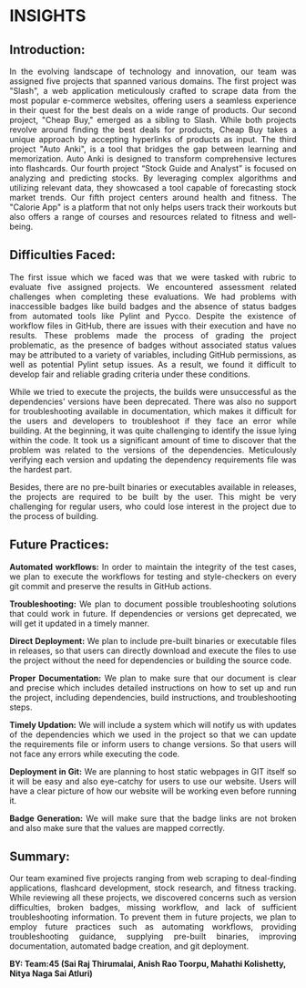 # INSIGHTS 

## Introduction: 
<p align="justify"> In the evolving landscape of technology and innovation, our team was assigned five projects that spanned various domains. The first project was "Slash", a web application meticulously crafted to scrape data from the most popular e-commerce websites, offering users a seamless experience in their quest for the best deals on a wide range of products. Our second project, "Cheap Buy," emerged as a sibling to Slash. While both projects revolve around finding the best deals for products, Cheap Buy takes a unique approach by accepting hyperlinks of products as input. The third project "Auto Anki", is a tool that bridges the gap between learning and memorization. Auto Anki is designed to transform comprehensive lectures into flashcards. Our fourth project “Stock Guide and Analyst” is focused on analyzing and predicting stocks. By leveraging complex algorithms and utilizing relevant data, they showcased a tool capable of forecasting stock market trends. Our fifth project centers around health and fitness. The "Calorie App" is a platform that not only helps users track their workouts but also offers a range of courses and resources related to fitness and well-being.  </p>

## Difficulties Faced:  

<p align="justify">The first issue which we faced was that we were tasked with rubric to evaluate five assigned projects. We encountered assessment related challenges when completing these evaluations. We had problems with inaccessible badges like build badges and the absence of status badges from automated tools like Pylint and Pycco. Despite the existence of workflow files in GitHub, there are issues with their execution and have no results. These problems made the process of grading the project problematic, as the presence of badges without associated status values may be attributed to a variety of variables, including GitHub permissions, as well as potential Pylint setup issues. As a result, we found it difficult to develop fair and reliable grading criteria under these conditions.  </p>

<p align="justify">While we tried to execute the projects, the builds were unsuccessful as the dependencies’ versions have been deprecated. There was also no support for troubleshooting available in documentation, which makes it difficult for the users and developers to troubleshoot if they face an error while building. At the beginning, it was quite challenging to identify the issue lying within the code. It took us a significant amount of time to discover that the problem was related to the versions of the dependencies. Meticulously verifying each version and updating the dependency requirements file was the hardest part.  </p>

<p align="justify">Besides, there are no pre-built binaries or executables available in releases, the projects are required to be built by the user. This might be very challenging for regular users, who could lose interest in the project due to the process of building.</p>

## Future Practices: 

<p align="justify"><b>Automated workflows:</b> In order to maintain the integrity of the test cases, we plan to execute the workflows for testing and style-checkers on every git commit and preserve the results in GitHub actions.</p>

<p align="justify"><b>Troubleshooting:</b> We plan to document possible troubleshooting solutions that could work in future. If dependencies or versions get deprecated, we will get it updated in a timely manner.</p>

<p align="justify"><b>Direct Deployment:</b> We plan to include pre-built binaries or executable files in releases, so that users can directly download and execute the files to use the project without the need for dependencies or building the source code. </p>

<p align="justify"><b>Proper Documentation:</b> We plan to make sure that our document is clear and precise which includes detailed instructions on how to set up and run the project, including dependencies, build instructions, and troubleshooting steps. </p>

<p align="justify"><b>Timely Updation:</b> We will include a system which will notify us with updates of the dependencies which we used in the project so that we can update the requirements file or inform users to change versions. So that users will not face any errors while executing the code. </p>


<p align="justify"><b>Deployment in Git:</b> We are planning to host static webpages in GIT itself so it will be easy and also eye-catchy for users to use our website. Users will have a clear picture of how our website will be working even before running it.</p>

<p align="justify"><b>Badge Generation:</b> We will make sure that the badge links are not broken and also make sure that the values are mapped correctly. </p>

## Summary:
<p align="justify"> Our team examined five projects ranging from web scraping to deal-finding applications, flashcard
development, stock research, and fitness tracking. While reviewing all these projects, we
discovered concerns such as version difficulties, broken badges, missing workflow, and lack of
sufficient troubleshooting information. To prevent them in future projects, we plan to employ
future practices such as automating workflows, providing troubleshooting guidance, supplying
pre-built binaries, improving documentation, automated badge creation, and git deployment. </p>



<b> BY: Team:45 (Sai Raj Thirumalai, Anish Rao Toorpu, Mahathi Kolishetty, Nitya Naga Sai Atluri) </b>

 

 
